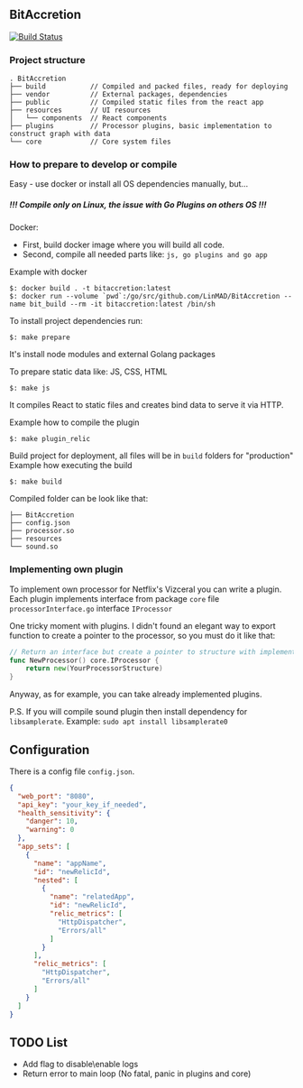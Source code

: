 ## BitAccretion

[![Build Status](https://travis-ci.org/LinMAD/BitAccretion.svg?branch=master)](https://travis-ci.org/LinMAD/BitAccretion)

### Project structure
```text
. BitAccretion
├── build           // Compiled and packed files, ready for deploying
├── vendor          // External packages, dependencies 
├── public          // Compiled static files from the react app
├── resources       // UI resources 
│   └── components  // React components
├── plugins         // Processor plugins, basic implementation to construct graph with data
└── core            // Core system files
```

### How to prepare to develop or compile
Easy - use docker or install all OS dependencies manually, but...
##### !!! Compile only on Linux, the issue with Go Plugins on others OS !!!

Docker:
- First, build docker image where you will build all code.
- Second, compile all needed parts like: `js, go plugins and go app`

Example with docker
```text
$: docker build . -t bitaccretion:latest
$: docker run --volume `pwd`:/go/src/github.com/LinMAD/BitAccretion --name bit_build --rm -it bitaccretion:latest /bin/sh
```

To install project dependencies run:
```text
$: make prepare
```
It's install node modules and external Golang packages

To prepare static data like: JS, CSS, HTML
```text
$: make js
```
It compiles React to static files and creates bind data to serve it via HTTP.

Example how to compile the plugin
```text
$: make plugin_relic
```

Build project for deployment, all files will be in `build` folders for "production"
Example how executing the build 
```text
$: make build
```

Compiled folder can be look like that:
```text
├── BitAccretion
├── config.json
├── processor.so
├── resources
└── sound.so
```

### Implementing own plugin

To implement own processor for Netflix's Vizceral you can write a plugin.
Each plugin implements interface from package `core` file `processorInterface.go` interface `IProcessor`

One tricky moment with plugins.
I didn't found an elegant way to export function to create a pointer to the processor, so you must do it like that:
```go
// Return an interface but create a pointer to structure with implemented methods
func NewProcessor() core.IProcessor {
    return new(YourProcessorStructure)
}

```

Anyway, as for example, you can take already implemented plugins.

P.S. If you will compile sound plugin then install dependency for `libsamplerate`.
Example: ```sudo apt install libsamplerate0```

## Configuration
There is a config file `config.json`.

```json
{
  "web_port": "8080",
  "api_key": "your_key_if_needed",
  "health_sensitivity": {
    "danger": 10,
    "warning": 0
  },
  "app_sets": [
    {
      "name": "appName",
      "id": "newRelicId",
      "nested": [
        {
          "name": "relatedApp",
          "id": "newRelicId",
          "relic_metrics": [
            "HttpDispatcher",
            "Errors/all"
          ]
        }
      ],
      "relic_metrics": [
        "HttpDispatcher",
        "Errors/all"
      ]
    }
  ]
}
```

TODO List
--------------
 - Add flag to disable\enable logs
 - Return error to main loop (No fatal, panic in plugins and core)

